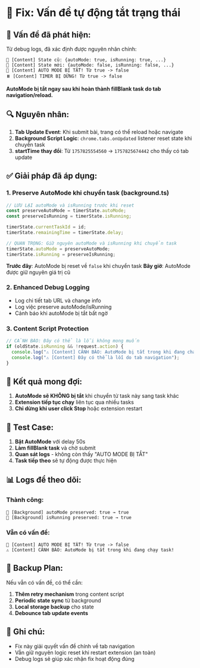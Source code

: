 # 🔧 Fix: Vấn đề tự động tắt trạng thái

## 🚨 **Vấn đề đã phát hiện:**

Từ debug logs, đã xác định được nguyên nhân chính:

```
🔄 [Content] State cũ: {autoMode: true, isRunning: true, ...}
🔄 [Content] State mới: {autoMode: false, isRunning: false, ...}
🛑 [Content] AUTO MODE BỊ TẮT! Từ true -> false
⏸️ [Content] TIMER BỊ DỪNG! Từ true -> false
```

**AutoMode bị tắt ngay sau khi hoàn thành fillBlank task do tab navigation/reload.**

## 🔍 **Nguyên nhân:**

1. **Tab Update Event**: Khi submit bài, trang có thể reload hoặc navigate
2. **Background Script Logic**: `chrome.tabs.onUpdated` listener reset state khi chuyển task
3. **startTime thay đổi**: Từ `1757825554560` → `1757825674442` cho thấy có tab update

## ✅ **Giải pháp đã áp dụng:**

### **1. Preserve AutoMode khi chuyển task (background.ts)**

```typescript
// LƯU LẠI autoMode và isRunning trước khi reset
const preserveAutoMode = timerState.autoMode;
const preserveIsRunning = timerState.isRunning;

timerState.currentTaskId = id;
timerState.remainingTime = timerState.delay;

// QUAN TRỌNG: Giữ nguyên autoMode và isRunning khi chuyển task
timerState.autoMode = preserveAutoMode;
timerState.isRunning = preserveIsRunning;
```

**Trước đây**: AutoMode bị reset về `false` khi chuyển task
**Bây giờ**: AutoMode được giữ nguyên giá trị cũ

### **2. Enhanced Debug Logging**

- Log chi tiết tab URL và change info
- Log việc preserve autoMode/isRunning
- Cảnh báo khi autoMode bị tắt bất ngờ

### **3. Content Script Protection**

```typescript
// CẢNH BÁO: Đây có thể là lỗi không mong muốn
if (oldState.isRunning && !request.action) {
  console.log("⚠️ [Content] CẢNH BÁO: AutoMode bị tắt trong khi đang chạy task!");
  console.log("⚠️ [Content] Đây có thể là lỗi do tab navigation");
}
```

## 🎯 **Kết quả mong đợi:**

1. **AutoMode sẽ KHÔNG bị tắt** khi chuyển từ task này sang task khác
2. **Extension tiếp tục chạy** liên tục qua nhiều tasks
3. **Chỉ dừng khi user click Stop** hoặc extension restart

## 🧪 **Test Case:**

1. **Bật AutoMode** với delay 50s
2. **Làm fillBlank task** và chờ submit
3. **Quan sát logs** - không còn thấy "AUTO MODE BỊ TẮT"
4. **Task tiếp theo** sẽ tự động được thực hiện

## 📊 **Logs để theo dõi:**

### **Thành công:**
```
🔄 [Background] autoMode preserved: true → true
🔄 [Background] isRunning preserved: true → true
```

### **Vẫn có vấn đề:**
```
🛑 [Content] AUTO MODE BỊ TẮT! Từ true -> false
⚠️ [Content] CẢNH BÁO: AutoMode bị tắt trong khi đang chạy task!
```

## 🔄 **Backup Plan:**

Nếu vẫn có vấn đề, có thể cần:

1. **Thêm retry mechanism** trong content script
2. **Periodic state sync** từ background
3. **Local storage backup** cho state
4. **Debounce tab update events**

## 📝 **Ghi chú:**

- Fix này giải quyết vấn đề chính về tab navigation
- Vẫn giữ nguyên logic reset khi restart extension (an toàn)
- Debug logs sẽ giúp xác nhận fix hoạt động đúng
